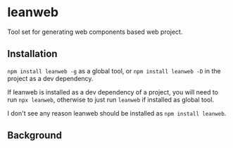 # leanweb
Tool set for generating web components based web project.

## Installation

`npm install leanweb -g` as a global tool, or
`npm install leanweb -D` in the project as a dev dependency.

If leanweb is installed as a dev dependency of a project, you will need to run
`npx leanweb`, otherwise to just run `leanweb` if installed as global tool.

I don't see any reason leanweb should be installed as `npm install leanweb`.

## Background

